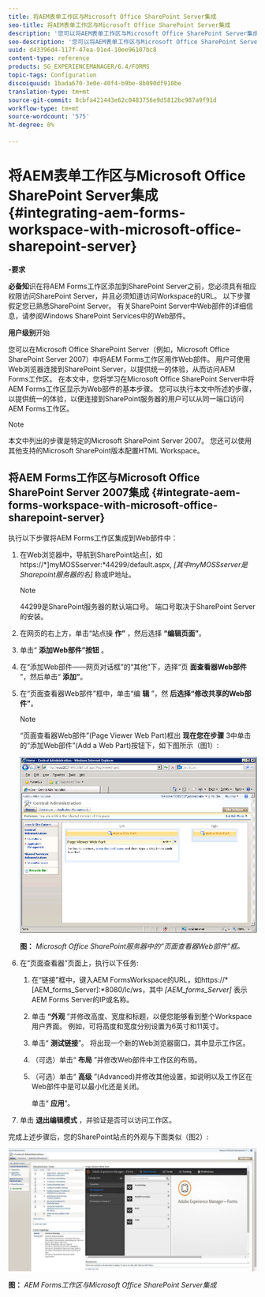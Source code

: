 ```yaml
---
title: 将AEM表单工作区与Microsoft Office SharePoint Server集成
seo-title: 将AEM表单工作区与Microsoft Office SharePoint Server集成
description: '您可以将AEM表单工作区与Microsoft Office SharePoint Server集成。 '
seo-description: '您可以将AEM表单工作区与Microsoft Office SharePoint Server集成。 '
uuid: d43396d4-117f-47ea-91e4-10ee96107bc8
content-type: reference
products: SG_EXPERIENCEMANAGER/6.4/FORMS
topic-tags: Configuration
discoiquuid: 1bada670-3e0e-40f4-b9be-8b090df910be
translation-type: tm+mt
source-git-commit: 8cbfa421443e62c0483756e9d5812bc987a9f91d
workflow-type: tm+mt
source-wordcount: '575'
ht-degree: 0%

---
```



# 将AEM表单工作区与Microsoft Office SharePoint Server集成 {#integrating-aem-forms-workspace-with-microsoft-office-sharepoint-server}

**-要求**

**必备知**&#x200B;识在将AEM Forms工作区添加到SharePoint Server之前，您必须具有相应权限访问SharePoint Server，并且必须知道访问Workspace的URL。 以下步骤假定您已熟悉SharePoint Server。 有关SharePoint Server中Web部件的详细信息，请参阅Windows SharePoint Services中的Web部件。

**用户级别**&#x200B;开始

您可以在Microsoft Office SharePoint Server（例如，Microsoft Office SharePoint Server 2007）中将AEM Forms工作区用作Web部件。 用户可使用Web浏览器连接到SharePoint Server，以提供统一的体验，从而访问AEM Forms工作区。 在本文中，您将学习在Microsoft Office SharePoint Server中将AEM Forms工作区显示为Web部件的基本步骤。 您可以执行本文中所述的步骤，以提供统一的体验，以便连接到SharePoint服务器的用户可以从同一端口访问AEM Forms工作区。

>[!NOTE]
>
>本文中列出的步骤是特定的Microsoft SharePoint Server 2007。 您还可以使用其他支持的Microsoft SharePoint版本配置HTML Workspace。

## 将AEM Forms工作区与Microsoft Office SharePoint Server 2007集成 {#integrate-aem-forms-workspace-with-microsoft-office-sharepoint-server}

执行以下步骤将AEM Forms工作区集成到Web部件中：

1. 在Web浏览器中，导航到SharePoint站点[，如https://*]myMOSSserver:*44299/default.aspx, *[其中myMOSSserver是Sharepoint服务器的名]* 称或IP地址。

   >[!NOTE]
   >
   >44299是SharePoint服务器的默认端口号。 端口号取决于SharePoint Server的安装。

1. 在网页的右上方，单击“站点操 **作”** ，然后选择 **“编辑页面”**。
1. 单击“ **添加Web部件”按钮** 。
1. 在“添加Web部件——网页对话框”的“其他”下，选择“页 **面查看器Web部件** ”，然后单击“ **添加”**。
1. 在“页面查看器Web部件”框中，单击“编 **辑** ”，然 **后选择“修改共享的Web部件”**。

   >[!NOTE]
   >
   >“页面查看器Web部件”(Page Viewer Web Part)框出 **现在您在步骤** 3中单击的“添加Web部件”(Add a Web Part)按钮下，如下图所示（图1）:

   ![Microsoft Office SharePoint服务器中的“页面查看器Web部件”框。](assets/page-viewer-web-part-box-in-microsoft-office-sharepoint-server.png)

   **图：** *Microsoft Office SharePoint服务器中的“页面查看器Web部件”框。*

1. 在“页面查看器”页面上，执行以下任务:

   1. 在“链接”框中，键入AEM FormsWorkspace的URL，如https://*[AEM_forms_Server]:*8080/lc/ws，其中 *[AEM_forms_Server]* 表示AEM Forms Server的IP或名称。
   1. 单击 **“外观** ”并修改高度、宽度和标题，以便您能够看到整个Workspace用户界面。 例如，可将高度和宽度分别设置为6英寸和11英寸。
   1. 单击“ **测试链接**”。 将出现一个新的Web浏览器窗口，其中显示工作区。
   1. （可选）单击“ **布局** ”并修改Web部件中工作区的布局。
   1. （可选）单击“ **高级** ”(Advanced)并修改其他设置，如说明以及工作区在Web部件中是可以最小化还是关闭。

      单击“ **应用**”。

1. 单击 **退出编辑模式** ，并验证是否可以访问工作区。

完成上述步骤后，您的SharePoint站点的外观与下图类似（图2）:

![AEM Forms工作区与Microsoft Office SharePoint Server集成](assets/aem-forms-workspace.jpg)

**图：** *AEM Forms工作区与Microsoft Office SharePoint Server集成*

